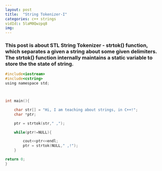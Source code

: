 ```yaml
---
layout: post
title:  "String Tokenizer-I"
categories: c++ strings
vidId:: 5laM0Qwzpq8
img: 
---
```


### This post is about STL String Tokenizer - strtok() function, which separates a given a string about some given delimiters. The strtok() function internally maintains a static variable to store the the state of string.

```c
#include<iostream>
#include<cstring>
using namespace std;



int main(){

    char str[] = "Hi, I am teaching about strings, in C++!";
    char *ptr;

    ptr = strtok(str," ,");

    while(ptr!=NULL){

        cout<<ptr<<endl;
        ptr = strtok(NULL," ,!");
    }

return 0;
}

```
